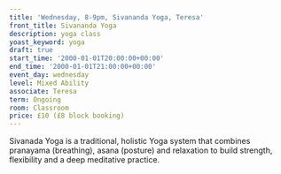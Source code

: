 ```yaml
---
title: 'Wednesday, 8-9pm, Sivananda Yoga, Teresa'
front_title: Sivananda Yoga
description: yoga class
yoast_keyword: yoga
draft: true
start_time: '2000-01-01T20:00:00+00:00'
end_time: '2000-01-01T21:00:00+00:00'
event_day: wednesday
level: Mixed Ability
associate: Teresa
term: Ongoing
room: Classroom
price: £10 (£8 block booking)
---
```


Sivanada Yoga is a traditional, holistic Yoga system that combines pranayama (breathing), asana (posture) and relaxation to build strength, flexibility and a deep meditative practice.

